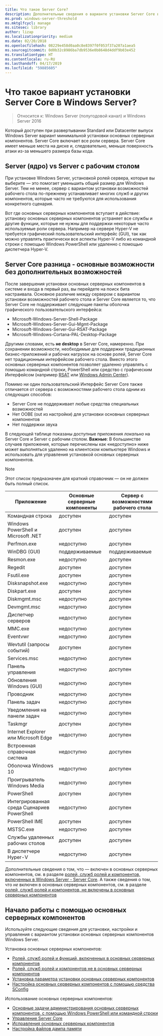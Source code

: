 ```yaml
---
title: Что такое Server Core?
description: Дополнительные сведения о варианте установки Server Core в Windows Server
ms.prod: windows-server-threshold
ms.mktglfcycl: manage
ms.sitesec: library
author: lizap
ms.localizationpriority: medium
ms.date: 02/20/2018
ms.openlocfilehash: 08229e458d0aa0c8e8397f0f053f37a207a1aea5
ms.sourcegitcommit: 0d0b32c8986ba7db9536e0b8648d4ddf9b03e452
ms.translationtype: HT
ms.contentlocale: ru-RU
ms.lasthandoff: 04/17/2019
ms.locfileid: "59885605"
---
```

# <a name="what-is-the-server-core-installation-option-in-windows-server"></a>Что такое вариант установки Server Core в Windows Server?

> Относится к: Windows Server (полугодовой канал) и Windows Server 2016

Который доступен при развертывании Standard или Datacenter выпуск Windows Server вариант минимальной установки основных серверных компонентов. Server Core включает все роли сервера. Server Core имеет меньше места на диске и, следовательно, меньше поверхность атаки из-за меньшего размера базы кода. 

## <a name="server-core-vs-server-with-desktop-experience"></a>Server (ядро) vs Server с рабочим столом 
При установке Windows Server, установкой ролей сервера, которые вы выберите — это помогает уменьшить общий размер для Windows Server. Тем не менее, сервер с вариантом установки возможностей рабочего стола по-прежнему устанавливает многих служб и других компонентов, которые часто не требуются для использования конкретного сценария. 

Вот где основных серверных компонентов вступает в действие: установку основных серверных компонентов устраняет все службы и другие функции, которые не нужны для поддержки некоторые часто используемые роли сервера. Например на сервере Hyper-V не требуется графический пользовательский интерфейс (GUI), так как можно управлять практически все аспекты Hyper-V либо из командной строки с помощью Windows PowerShell или удаленно с помощью диспетчера Hyper-V. 

## <a name="the-server-core-difference---core-capabilities-without-the-frills"></a>Server Core разница - основные возможности без дополнительных возможностей
После завершения установки основных серверных компонентов в системе и входа в первый раз, вы перейдете на поиск бита настраивала. Основное различие между сервером с вариантом установки возможностей рабочего стола и Server Core является то, что Server Core не поддерживает следующие пакеты оболочка графического пользовательского интерфейса:

- Microsoft-Windows-Server-Shell-Package
- Microsoft-Windows-Server-Gui-Mgmt-Package
- Microsoft-Windows-Server-Gui-RSAT-Package
- Microsoft-Windows-Cortana-PAL-Desktop-Package

Другими словами, есть **не desktop** в Server Core, намеренно. При сохранении возможности, необходимые для поддержки традиционных бизнес-приложений и рабочих нагрузок на основе ролей, Server Core нет традиционным интерфейсом рабочего стола. Вместо этого основных серверных компонентов позволяет удаленно управлять с помощью командной строки, PowerShell или средство с графическим Интерфейсом (например [RSAT](../../remote/remote-server-administration-tools.md) или [Windows Admin Center](../../manage/windows-admin-center/overview.md)).

Помимо ни один пользовательский Интерфейс Server Core также отличается от сервера с возможностями рабочего стола одним из следующих способов:

- Server Core не поддерживает любые средства специальных возможностей
- Нет OOBE (out из настройки) для установки основных серверных компонентов
- Нет поддержки звука

В следующей таблице показаны доступные приложения *локально* на Server Core и Server с рабочим столом. **Важные**: В большинстве случаев приложения, которые перечислены как «недоступно» ниже может выполняться удаленно на клиентском компьютере Windows и использовать для управления установкой основных серверных компонентов.

> [!NOTE]
> Этот список предназначен для краткий справочник — он не должен быть полный список.


| Приложение                     | Основные серверные компоненты     | Сервер с возможностями рабочего стола |
|------------------------------------|-----------------|--------------------------------|
| Командная строка                     | доступен       | доступен                      |
| Windows PowerShell и Microsoft .NET | доступен       | доступен                      |
| Perfmon.exe                        | недоступно  | доступен                      |
| WinDBG (GUI)                         | поддерживаемые       | поддерживаемые                      |
| Resmon.exe                         | недоступно   | доступен                      |
| Regedit                            | доступен       | доступен                      |
| Fsutil.exe                         | доступен       | доступен                      |
| Disksnapshot.exe                   | недоступно   | доступен                      |
| Diskpart.exe                       | доступен       | доступен                      |
| Diskmgmt.msc                       | недоступно   | доступен                      |
| Devmgmt.msc                        | недоступно   | доступен                      |
| Диспетчер серверов                     | недоступно  | доступен                      |
| MMC.exe                            | недоступно   | доступен                      |
| Eventvwr                           | недоступно  | доступен                      |
| Wevtutil (запросы событий)           | доступен       | доступен                      |
| Services.msc                       | недоступно   | доступен                      |
| Панель управления                      | недоступно   | доступен                      |
| Обновления Windows (GUI)                 | недоступно | доступен                      |
| Проводник                   | недоступно   | доступен                      |
| Панель задач                            | недоступно   | доступен                      |
| Уведомления на панели задач              | недоступно   | доступен                      |
| Taskmgr                            | доступен       | доступен                      |
| Internet Explorer или Microsoft Edge          | недоступно   | доступен                      |
| Встроенная справочная система               | недоступно   | доступен                      |
| Оболочка Windows 10                   | недоступно   | доступен                      |
| Проигрыватель Windows Media               | недоступно   | доступен                      |
| PowerShell                         | доступен       | доступен                      |
| Интегрированная среда Сценариев PowerShell                     | недоступно   | доступен                      |
| PowerShell IME                     | доступен       | доступен                      |
| MSTSC.exe                          | недоступно   | доступен                      |
| Службы удаленных рабочих столов            | доступен       | доступен                      |
| В диспетчере Hyper-V                    | недоступно  | доступен                      |


Дополнительные сведения о том, что *—* включен в основных серверных компонентов, см. в разделе [ролей, служб ролей и компонентов, включенных в Windows Server - Server Core](server-core-roles-and-services.md). А также сведения о том, что *не* включен в основных серверных компонентов, см. в разделе [ролей, служб ролей и компонентов, не включены в основных серверных компонентов](server-core-removed-roles.md)

## <a name="get-started-using-server-core"></a>Начало работы с помощью основных серверных компонентов
Используйте следующие сведения для установки, настройки и управления с вариантом установки основных серверных компонентов Windows Server.

Установка основных серверных компонентов: 
- [Ролей, служб ролей и функций, включенных в основных серверных компонентов](server-core-roles-and-services.md)
- [Ролей, служб ролей и компонентов не в основных серверных компонентов](server-core-removed-roles.md)
- [Установка параметра установки основных серверных компонентов](../../get-started/getting-started-with-server-core.md)
- [Настройка основных серверных компонентов с помощью средства SConfig](../../get-started/sconfig-on-ws2016.md)

Использование основных серверных компонентов:
- [Основные задачи администрирования основных серверных компонентов, с помощью Windows PowerShell или командной строки](server-core-administer.md)
- [Управление Server Core](server-core-manage.md)
- [Исправления основных серверных компонентов](server-core-servicing.md)
- [Настройка файлов дампа памяти](server-core-memory-dump.md)